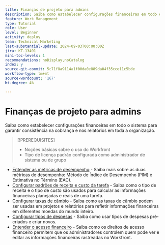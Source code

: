```yaml
---
title: Finanças de projeto para admins
description: Saiba como estabelecer configurações financeiras em todo o sistema para garantir consistência na cobrança e nos relatórios em toda a organização.
feature: Work Management
type: Tutorial
role: User
level: Beginner
activity: deploy
team: Technical Marketing
last-substantial-update: 2024-09-03T00:00:00Z
jira: KT-13491
mini-toc-levels: 1
recommendations: noDisplay,noCatalog
index: y
source-git-commit: 5c71f8a9114a1f00da0e889da04f35cce11c5bde
workflow-type: tm+mt
source-wordcount: '167'
ht-degree: 4%

---
```



# Finanças de projeto para admins

Saiba como estabelecer configurações financeiras em todo o sistema para garantir consistência na cobrança e nos relatórios em toda a organização.


>[!PREREQUISITES]
>
>* Noções básicas sobre o uso do Workfront
>* Tipo de licença padrão configurada como administrador de sistema ou de grupo

* [Entender as métricas de desempenho](understand-performance-metrics.md) - Saiba mais sobre as duas métricas de desempenho: Método de Índice de Desempenho (PIM) e Estimativa no Término (EAC).
* [Configurar padrões de receita e custo da tarefa](set-up-task-revenue-and-cost-defaults.md) - Saiba como o tipo de receita e o tipo de custo são usados para calcular as informações financeiras planejadas e reais de uma tarefa.
* [Configurar taxas de câmbio](set-up-exchange-rates.md) - Saiba como as taxas de câmbio podem ser usadas em projetos e relatórios para refletir informações financeiras em diferentes moedas do mundo inteiro.
* [Configurar tipos de despesas](set-up-expense-types.md) - Saiba como usar tipos de despesas pré-criados e criar novos.
* [Entender o acesso financeiro](understand-financial-access.md) - Saiba como os direitos de acesso financeiro permitem que os administradores controlem quem pode ver e editar as informações financeiras rastreadas no Workfront.
